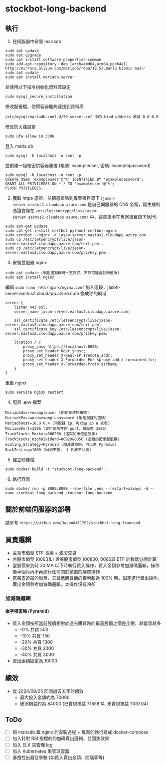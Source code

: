 # stockbot-long-backend
## 執行
1. 在伺服器中安裝 mariadb
  ```
  sudo apt update
  sudo apt upgrade
  sudo apt install software-properties-common
  sudo add-apt-repository 'deb [arch=amd64,arm64,ppc64el] http://mirrors.aliyun.com/mariadb/repo/10.5/ubuntu bionic main'
  sudo apt update
  sudo apt install mariadb-server
  ```
  並使用以下指令初始化資料庫設定
  ```
  sudo mysql_secure_installation
  ```
  修改配置檔，使得容器能夠連接到資料庫
  ```
  /etc/mysql/mariadb.conf.d/50-server.cnf 中的 bind-address 改成 0.0.0.0
  ```
  修改防火牆設定
  ```
  sudo ufw allow in 3306
  ```
  登入 maria db
  ```
  sudo mysql -h localhost -u root -p
  ```
  並創建一組帳密供容器連接 (帳號: exampleuser, 密碼: examplepassword)
  ```
  sudo mysql -h localhost -u root -p
  CREATE USER 'exampleuser'@'%' IDENTIFIED BY 'examplepassword';
  GRANT ALL PRIVILEGES ON *.* TO 'exampleuser'@'%';
  FLUSH PRIVILEGES;
  ```
2. 獲取 https 憑證，並把憑證貼到專案根目錄下 (`jason-server.eastus2.cloudapp.azure.com` 是自己伺服器的 DNS 名稱，剛生成的憑證會存在 `/etc/letsencrypt/live/jason-server.eastus2.cloudapp.azure.com/` 中，這些指令在專案根目錄下執行)
  ```
  sudo apt-get update
  sudo apt-get install certbot python3-certbot-nginx
  sudo certbot --nginx -d jason-server.eastus2.cloudapp.azure.com
  sudo cp /etc/letsencrypt/live/jason-server.eastus2.cloudapp.azure.com/cert.pem .
  sudo cp /etc/letsencrypt/live/jason-server.eastus2.cloudapp.azure.com/privkey.pem .
  ```
3. 安裝並配置 nginx
  ```
  sudo apt update (剛創虛擬機時一定要打，不然可能會裝到舊版)
  sudo apt install nginx
  ```
  編輯 `sudo nano /etc/nginx/nginx.conf`
  加入這段，jason-server.eastus2.cloudapp.azure.com 換成你的網域
  ```
  server {
      listen 443 ssl;
      server_name jason-server.eastus2.cloudapp.azure.com;

      ssl_certificate /etc/letsencrypt/live/jason-server.eastus2.cloudapp.azure.com/cert.pem;
      ssl_certificate_key /etc/letsencrypt/live/jason-server.eastus2.cloudapp.azure.com/privkey.pem;

      location / {
          proxy_pass https://localhost:8000;
          proxy_set_header Host $host;
          proxy_set_header X-Real-IP $remote_addr;
          proxy_set_header X-Forwarded-For $proxy_add_x_forwarded_for;
          proxy_set_header X-Forwarded-Proto $scheme;
      }
  }
  ```
  重啟 nginx
  ```
  sudo service nginx restart
  ```
  
4. 配置 .env 檔案
```
MariadbUser=exampleuser (剛剛創建的帳號)
MariadbPassword=examplepassword (剛剛創建的密碼)
MariadbHost=10.0.0.4 (伺服器 ip，可以由 ip a 查看)
MariadbPort=3306 (資料庫所在的 port，預設為 3306)
TrackStocks_Market=006208 (追蹤的市值型股票)
TrackStocks_HighDividend=00929&0056 (追蹤的配息型股票)
Scaling_Strategy=Pyramid (加減碼策略，可以為 Pyramid)
BackTesting=1800 (回測天數，-1 代表不回測)
```
5. 建立映像檔
```
sudo docker build -t "stockbot-long-backend" .
```
6. 執行容器
```
sudo docker run -p 8000:8000 --env-file .env --restart=always -d --name stockbot-long-backend stockbot-long-backend
```

## 關於前端伺服器的部署
請參考 `https://github.com/Jason0411202/stockbot-long-frontend`

## 買賣邏輯
* 主攻市值型 ETF 長線 + 波段交易
* 台股市值型 (00631L) 與美股市值型 (00830, 00662) ETF 計數器分開計算
* 當股價來到時 20 MA 以下時執行買入操作，買入金額參考加減碼邏輯，操作後半個月內不再進行任何關於該型的購買操作
* 當某支追蹤的股票，其最低購買價的獲利超過 100% 時，固定進行賣出操作，賣出金額參考加減碼邏輯，本操作沒有冷卻

### 加減碼邏輯
#### 金字塔策略 (Pyramid)
* 買入金額按照當前股價相對於過去購買時的最高股價之價差比例，越低買越多
  * -0% 共買 500
  * -10% 共買 750
  * -20% 共買 1300
  * -30% 共買 2000
  * -40% 共買 3000
* 賣出金額固定為 10000

## 績效
* 從 2024/08/05 回測過去五年的績效
  * 最大投入金額約為 70000
  * 總淨損益約為 84000 (已實現損益 71858.14, 未實現損益 7067.04)

## ToDo
* [ ] 把 mariadb 跟 nginx 的安裝過程 + 專案的執行寫成 docker-compose
* [ ] 加入針對 RSI 指標的的加碼賣出邏輯，並回測效果
* [ ] 加入 ELK 來管理 log
* [ ] 加入 Kubernetes 來管理容器
* [ ] 暴搜找出最佳參數 (如買入賣出金額、間隔等等)
